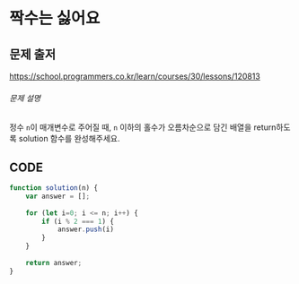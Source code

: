 # 짝수는 싫어요



## 문제 출저

https://school.programmers.co.kr/learn/courses/30/lessons/120813



###### 문제 설명

정수 `n`이 매개변수로 주어질 때, `n` 이하의 홀수가 오름차순으로 담긴 배열을 return하도록 solution 함수를 완성해주세요.



## CODE

```javascript
function solution(n) {
    var answer = [];
    
    for (let i=0; i <= n; i++) {
        if (i % 2 === 1) {
            answer.push(i)
        }
    }
        
    return answer;
}
```



